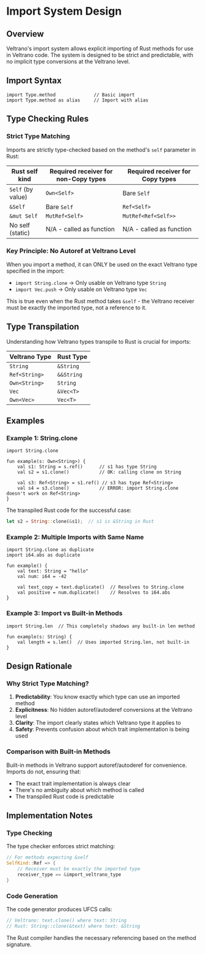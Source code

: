 # Import System Design

## Overview

Veltrano's import system allows explicit importing of Rust methods for use in Veltrano code. The system is designed to be strict and predictable, with no implicit type conversions at the Veltrano level.

## Import Syntax

```veltrano
import Type.method              // Basic import
import Type.method as alias     // Import with alias
```

## Type Checking Rules

### Strict Type Matching

Imports are strictly type-checked based on the method's `self` parameter in Rust:

| Rust self kind | Required receiver for non-Copy types | Required receiver for Copy types |
|----------------|-------------------------------------|----------------------------------|
| `Self` (by value) | `Own<Self>` | Bare `Self` |
| `&Self` | Bare `Self` | `Ref<Self>` |
| `&mut Self` | `MutRef<Self>` | `MutRef<Ref<Self>>` |
| No self (static) | N/A - called as function | N/A - called as function |

### Key Principle: No Autoref at Veltrano Level

When you import a method, it can ONLY be used on the exact Veltrano type specified in the import:

- `import String.clone` → Only usable on Veltrano type `String`
- `import Vec.push` → Only usable on Veltrano type `Vec`

This is true even when the Rust method takes `&self` - the Veltrano receiver must be exactly the imported type, not a reference to it.

## Type Transpilation

Understanding how Veltrano types transpile to Rust is crucial for imports:

| Veltrano Type | Rust Type |
|---------------|-----------|
| `String` | `&String` |
| `Ref<String>` | `&&String` |
| `Own<String>` | `String` |
| `Vec` | `&Vec<T>` |
| `Own<Vec>` | `Vec<T>` |

## Examples

### Example 1: String.clone

```veltrano
import String.clone

fun example(s: Own<String>) {
    val s1: String = s.ref()      // s1 has type String
    val s2 = s1.clone()           // OK: calling clone on String
    
    val s3: Ref<String> = s1.ref() // s3 has type Ref<String>
    val s4 = s3.clone()           // ERROR: import String.clone doesn't work on Ref<String>
}
```

The transpiled Rust code for the successful case:
```rust
let s2 = String::clone(&s1);  // s1 is &String in Rust
```

### Example 2: Multiple Imports with Same Name

```veltrano
import String.clone as duplicate
import i64.abs as duplicate

fun example() {
    val text: String = "hello"
    val num: i64 = -42
    
    val text_copy = text.duplicate()  // Resolves to String.clone
    val positive = num.duplicate()    // Resolves to i64.abs
}
```

### Example 3: Import vs Built-in Methods

```veltrano
import String.len  // This completely shadows any built-in len method

fun example(s: String) {
    val length = s.len()  // Uses imported String.len, not built-in
}
```

## Design Rationale

### Why Strict Type Matching?

1. **Predictability**: You know exactly which type can use an imported method
2. **Explicitness**: No hidden autoref/autoderef conversions at the Veltrano level
3. **Clarity**: The import clearly states which Veltrano type it applies to
4. **Safety**: Prevents confusion about which trait implementation is being used

### Comparison with Built-in Methods

Built-in methods in Veltrano support autoref/autoderef for convenience. Imports do not, ensuring that:
- The exact trait implementation is always clear
- There's no ambiguity about which method is called
- The transpiled Rust code is predictable

## Implementation Notes

### Type Checking

The type checker enforces strict matching:
```rust
// For methods expecting &self
SelfKind::Ref => {
    // Receiver must be exactly the imported type
    receiver_type == &import_veltrano_type
}
```

### Code Generation

The code generator produces UFCS calls:
```rust
// Veltrano: text.clone() where text: String
// Rust: String::clone(&text) where text: &String
```

The Rust compiler handles the necessary referencing based on the method signature.
